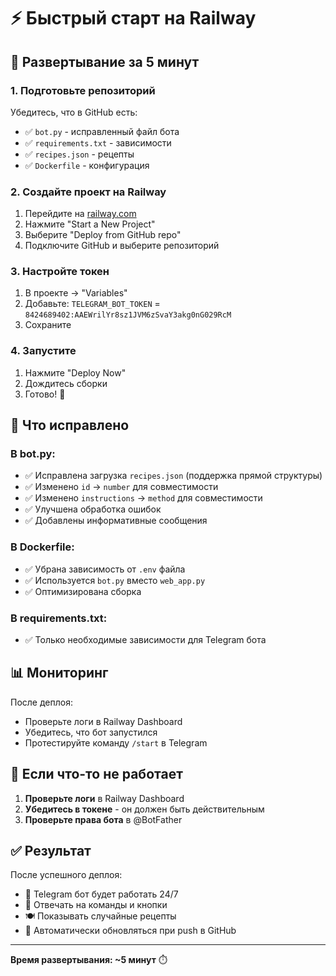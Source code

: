 # ⚡ Быстрый старт на Railway

## 🚀 Развертывание за 5 минут

### 1. Подготовьте репозиторий
Убедитесь, что в GitHub есть:
- ✅ `bot.py` - исправленный файл бота
- ✅ `requirements.txt` - зависимости
- ✅ `recipes.json` - рецепты
- ✅ `Dockerfile` - конфигурация

### 2. Создайте проект на Railway
1. Перейдите на [railway.com](https://railway.com)
2. Нажмите "Start a New Project"
3. Выберите "Deploy from GitHub repo"
4. Подключите GitHub и выберите репозиторий

### 3. Настройте токен
1. В проекте → "Variables"
2. Добавьте: `TELEGRAM_BOT_TOKEN` = `8424689402:AAEWrilYr8sz1JVM6zSvaY3akg0nG029RcM`
3. Сохраните

### 4. Запустите
1. Нажмите "Deploy Now"
2. Дождитесь сборки
3. Готово! 🎉

## 🔧 Что исправлено

### В bot.py:
- ✅ Исправлена загрузка `recipes.json` (поддержка прямой структуры)
- ✅ Изменено `id` → `number` для совместимости
- ✅ Изменено `instructions` → `method` для совместимости
- ✅ Улучшена обработка ошибок
- ✅ Добавлены информативные сообщения

### В Dockerfile:
- ✅ Убрана зависимость от `.env` файла
- ✅ Используется `bot.py` вместо `web_app.py`
- ✅ Оптимизирована сборка

### В requirements.txt:
- ✅ Только необходимые зависимости для Telegram бота

## 📊 Мониторинг

После деплоя:
- Проверьте логи в Railway Dashboard
- Убедитесь, что бот запустился
- Протестируйте команду `/start` в Telegram

## 🐛 Если что-то не работает

1. **Проверьте логи** в Railway Dashboard
2. **Убедитесь в токене** - он должен быть действительным
3. **Проверьте права бота** в @BotFather

## ✅ Результат

После успешного деплоя:
- 🤖 Telegram бот будет работать 24/7
- 📱 Отвечать на команды и кнопки
- 🍽️ Показывать случайные рецепты
- 🔄 Автоматически обновляться при push в GitHub

---
**Время развертывания: ~5 минут** ⏱️
